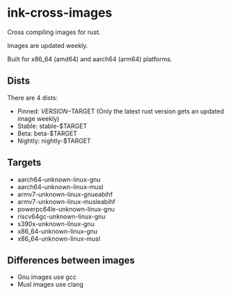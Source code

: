 # ink-cross-images

Cross compiling images for rust.

Images are updated weekly.

Built for x86_64 (amd64) and aarch64 (arm64) platforms.

## Dists

There are 4 dists:
- Pinned: $VERSION-$TARGET (Only the latest rust version gets an updated image weekly)
- Stable: stable-$TARGET
- Beta: beta-$TARGET
- Nightly: nightly-$TARGET

## Targets

- aarch64-unknown-linux-gnu
- aarch64-unknown-linux-musl
- armv7-unknown-linux-gnueabihf
- armv7-unknown-linux-musleabihf
- powerpc64le-unknown-linux-gnu
- riscv64gc-unknown-linux-gnu
- s390x-unknown-linux-gnu
- x86_64-unknown-linux-gnu
- x86_64-unknown-linux-musl

## Differences between images

- Gnu images use gcc
- Musl images use clang
